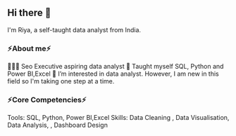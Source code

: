 ## Hi there 👋

I'm Riya, a self-taught data analyst from India.


 ### ⚡About me⚡

👩🏻‍💻 Seo Executive aspiring data analyst
📝 Taught myself SQL, Python and Power BI,Excel
👀 I’m interested in  data analyst. However, I am new in this field so I'm taking one step at a time.


### ⚡Core Competencies⚡

Tools: SQL, Python, Power BI,Excel
Skills: Data Cleaning , Data Visualisation, Data Analysis, , Dashboard Design 




